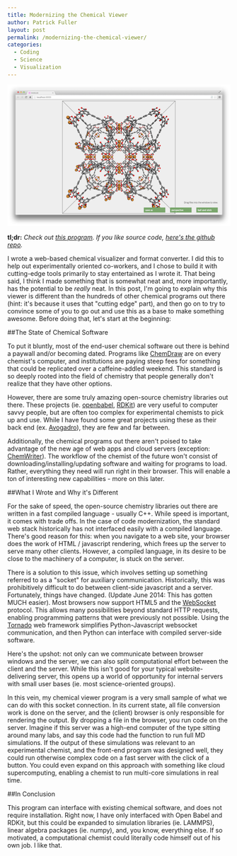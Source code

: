 ```yaml
---
title: Modernizing the Chemical Viewer
author: Patrick Fuller
layout: post
permalink: /modernizing-the-chemical-viewer/
categories:
  - Coding
  - Science
  - Visualization
---
```


![](/img/imolecule.png)

**tl;dr:** *Check out [this program](http://patrickfuller.github.io/imolecule/).
If you like source code, [here's the github repo](https://github.com/patrickfuller/imolecule).*

I wrote a web-based chemical visualizer and format converter. I did this to help
out experimentally oriented co-workers, and I chose to build it with cutting-edge
tools primarily to stay entertained as I wrote it. That being said, I think I
made something that is somewhat neat and, more importantly, has the potential to
be *really* neat. In this post, I'm going to explain why this viewer is different
than the hundreds of other chemical programs out there (hint: it's because it uses
that "cutting edge" part), and then go on to try to convince some of you to go out
and use this as a base to make something awesome. Before doing that, let's start
at the beginning:

##The State of Chemical Software

To put it bluntly, most of the end-user chemical software out there is behind a
paywall and/or becoming dated. Programs like [ChemDraw](http://www.cambridgesoft.com/Ensemble_for_Chemistry/ChemDraw/)
are on every chemist's computer, and institutions are paying steep fees for
something that could be replicated over a caffeine-addled weekend. This standard
is so deeply rooted into the field of chemistry that people generally don't
realize that they have other options.

However, there are some truly amazing open-source chemistry libraries out there.
These projects (ie. [openbabel](http://openbabel.org/wiki/Main_Page), [RDKit](http://www.rdkit.org/))
are very useful to computer savvy people, but are often too complex for experimental
chemists to pick up and use. While I have found some great projects using these
as their back end (ex. [Avogadro](http://sourceforge.net/projects/avogadro/)),
they are few and far between.

Additionally, the chemical programs out there aren't poised to take advantage
of the new age of web apps and cloud servers (exception: [ChemWriter](http://metamolecular.com/chemwriter/)).
The workflow of the chemist of the future won't consist of downloading/installing/updating
software and waiting for programs to load. Rather, everything they need will run
right in their browser. This will enable a ton of interesting new capabilities - more
on this later.

##What I Wrote and Why it's Different

For the sake of speed, the open-source chemistry libraries out there are written
in a fast compiled language - usually C++. While speed is important, it comes
with trade offs. In the case of code modernization, the standard web stack
historically has not interfaced easily with a compiled language. There's good
reason for this: when you navigate to a web site, your browser does the work
of HTML / javascript rendering, which frees up the server to serve many other
clients. However, a compiled language, in its desire to be close to the
machinery of a computer, is stuck on the server.

There is a solution to this issue, which involves setting up something referred
to as a "socket" for auxiliary communication. Historically, this was prohibitively
difficult to do between client-side javascript and a server. Fortunately, things
have changed. (Update June 2014: This has gotten MUCH easier). Most browsers now
support HTML5 and the [WebSocket](http://www.websocket.org/) protocol. This
allows many possibilities beyond standard HTTP requests, enabling programming
patterns that were previously not possible. Using the [Tornado](http://www.tornadoweb.org/en/stable/)
web framework simplifies Python-Javascript websocket communication, and then
Python can interface with compiled server-side software.

Here's the upshot: not only can we communicate between browser windows and the
server, we can also split computational effort between the client and the server.
While this isn't good for your typical website-delivering server, this opens up
a world of opportunity for internal servers with small user bases (ie. most
science-oriented groups).

In this vein, my chemical viewer program is a very small sample of what we can
do with this socket connection. In its current state, all file conversion work
is done on the server, and the (client) browser is only responsible for
rendering the output. By dropping a file in the browser, you run code on the
server. Imagine if this server was a high-end computer of the type sitting
around many labs, and say this code had the function to run full MD simulations.
If the output of these simulations was relevant to an experimental chemist,
and the front-end program was designed well, they could run otherwise complex
code on a fast server with the click of a button. You could even expand on
this approach with something like cloud supercomputing, enabling a chemist to
run multi-core simulations in real time.

##In Conclusion

This program can interface with existing chemical software, and does not require
installation. Right now, I have only interfaced with Open Babel and RDKit, but
this could be expanded to simulation libraries (ie. LAMMPS), linear algebra
packages (ie. numpy), and, you know, everything else. If so motivated, a
computational chemist could literally code himself out of his own job. I like that.
